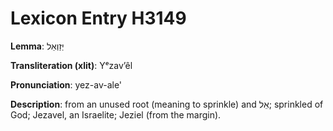 # Lexicon Entry H3149

**Lemma**: יְזַוְאֵל

**Transliteration (xlit)**: Yᵉzavʼêl

**Pronunciation**: yez-av-ale'

**Description**:
from an unused root (meaning to sprinkle) and אֵל; sprinkled of God; Jezavel, an Israelite; Jeziel (from the margin).
